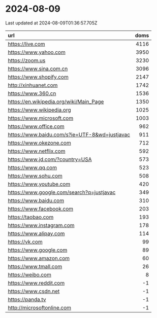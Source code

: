 # 2024-08-09

<!-- BEGIN -->
Last updated at 2024-08-09T01:36:57.705Z

url | doms
:- | -:
https://live.com | 4116
https://www.yahoo.com | 3950
https://zoom.us | 3230
https://www.sina.com.cn | 3096
https://www.shopify.com | 2147
http://xinhuanet.com | 1742
https://www.360.cn | 1536
https://en.wikipedia.org/wiki/Main_Page | 1350
https://www.wikipedia.org | 1025
https://www.microsoft.com | 1003
https://www.office.com | 962
https://www.baidu.com/s?ie=UTF-8&wd=justjavac | 911
https://www.okezone.com | 712
https://www.netflix.com | 592
https://www.jd.com/?country=USA | 573
https://www.qq.com | 523
https://www.sohu.com | 508
https://www.youtube.com | 420
https://www.google.com/search?q=justjavac | 349
https://www.baidu.com | 310
https://www.facebook.com | 203
https://taobao.com | 193
https://www.instagram.com | 178
https://www.alipay.com | 114
https://vk.com | 99
https://www.google.com | 89
https://www.amazon.com | 60
https://www.tmall.com | 26
https://weibo.com | 8
https://www.reddit.com | -1
https://www.csdn.net | -1
https://panda.tv | -1
http://microsoftonline.com | -1
<!-- END -->

